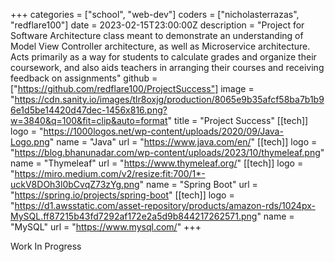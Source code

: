 +++
categories = ["school", "web-dev"]
coders = ["nicholasterrazas", "redflare100"]
date = 2023-02-15T23:00:00Z
description = "Project for Software Architecture class meant to demonstrate an understanding of Model View Controller architecture, as well as Microservice architecture. Acts primarily as a way for students to calculate grades and organize their coursework, and also aids teachers in arranging their courses and receiving feedback on assignments"
github = ["https://github.com/redflare100/ProjectSuccess"]
image = "https://cdn.sanity.io/images/tlr8oxjg/production/8065e9b35afcf58ba7b1b96e1d5be14420d47dec-1456x816.png?w=3840&q=100&fit=clip&auto=format"
title = "Project Success"
[[tech]]
logo = "https://1000logos.net/wp-content/uploads/2020/09/Java-Logo.png"
name = "Java"
url = "https://www.java.com/en/"
[[tech]]
logo = "https://blog.bhanunadar.com/wp-content/uploads/2023/10/thymeleaf.png"
name = "Thymeleaf"
url = "https://www.thymeleaf.org/"
[[tech]]
logo = "https://miro.medium.com/v2/resize:fit:700/1*-uckV8DOh3l0bCvqZ73zYg.png"
name = "Spring Boot"
url = "https://spring.io/projects/spring-boot"
[[tech]]
logo = "https://d1.awsstatic.com/asset-repository/products/amazon-rds/1024px-MySQL.ff87215b43fd7292af172e2a5d9b844217262571.png"
name = "MySQL"
url = "https://www.mysql.com/"
+++

Work In Progress